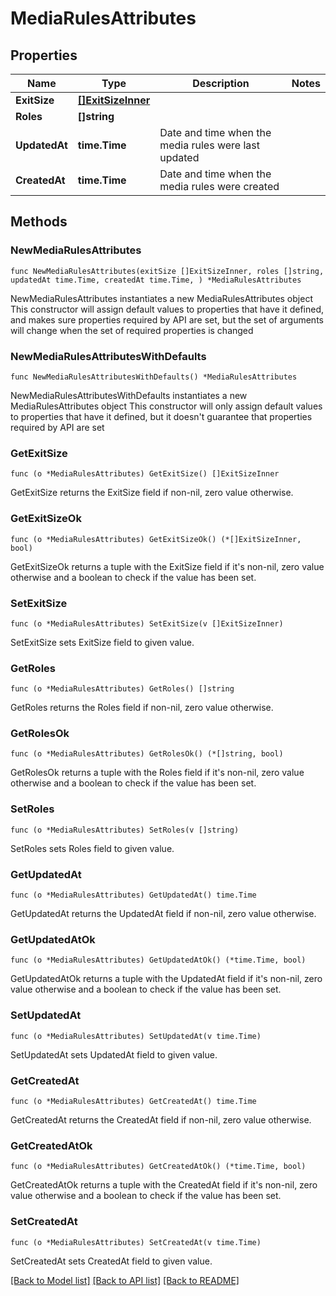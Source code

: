 # MediaRulesAttributes

## Properties

Name | Type | Description | Notes
------------ | ------------- | ------------- | -------------
**ExitSize** | [**[]ExitSizeInner**](ExitSizeInner.md) |  | 
**Roles** | **[]string** |  | 
**UpdatedAt** | **time.Time** | Date and time when the media rules were last updated | 
**CreatedAt** | **time.Time** | Date and time when the media rules were created | 

## Methods

### NewMediaRulesAttributes

`func NewMediaRulesAttributes(exitSize []ExitSizeInner, roles []string, updatedAt time.Time, createdAt time.Time, ) *MediaRulesAttributes`

NewMediaRulesAttributes instantiates a new MediaRulesAttributes object
This constructor will assign default values to properties that have it defined,
and makes sure properties required by API are set, but the set of arguments
will change when the set of required properties is changed

### NewMediaRulesAttributesWithDefaults

`func NewMediaRulesAttributesWithDefaults() *MediaRulesAttributes`

NewMediaRulesAttributesWithDefaults instantiates a new MediaRulesAttributes object
This constructor will only assign default values to properties that have it defined,
but it doesn't guarantee that properties required by API are set

### GetExitSize

`func (o *MediaRulesAttributes) GetExitSize() []ExitSizeInner`

GetExitSize returns the ExitSize field if non-nil, zero value otherwise.

### GetExitSizeOk

`func (o *MediaRulesAttributes) GetExitSizeOk() (*[]ExitSizeInner, bool)`

GetExitSizeOk returns a tuple with the ExitSize field if it's non-nil, zero value otherwise
and a boolean to check if the value has been set.

### SetExitSize

`func (o *MediaRulesAttributes) SetExitSize(v []ExitSizeInner)`

SetExitSize sets ExitSize field to given value.


### GetRoles

`func (o *MediaRulesAttributes) GetRoles() []string`

GetRoles returns the Roles field if non-nil, zero value otherwise.

### GetRolesOk

`func (o *MediaRulesAttributes) GetRolesOk() (*[]string, bool)`

GetRolesOk returns a tuple with the Roles field if it's non-nil, zero value otherwise
and a boolean to check if the value has been set.

### SetRoles

`func (o *MediaRulesAttributes) SetRoles(v []string)`

SetRoles sets Roles field to given value.


### GetUpdatedAt

`func (o *MediaRulesAttributes) GetUpdatedAt() time.Time`

GetUpdatedAt returns the UpdatedAt field if non-nil, zero value otherwise.

### GetUpdatedAtOk

`func (o *MediaRulesAttributes) GetUpdatedAtOk() (*time.Time, bool)`

GetUpdatedAtOk returns a tuple with the UpdatedAt field if it's non-nil, zero value otherwise
and a boolean to check if the value has been set.

### SetUpdatedAt

`func (o *MediaRulesAttributes) SetUpdatedAt(v time.Time)`

SetUpdatedAt sets UpdatedAt field to given value.


### GetCreatedAt

`func (o *MediaRulesAttributes) GetCreatedAt() time.Time`

GetCreatedAt returns the CreatedAt field if non-nil, zero value otherwise.

### GetCreatedAtOk

`func (o *MediaRulesAttributes) GetCreatedAtOk() (*time.Time, bool)`

GetCreatedAtOk returns a tuple with the CreatedAt field if it's non-nil, zero value otherwise
and a boolean to check if the value has been set.

### SetCreatedAt

`func (o *MediaRulesAttributes) SetCreatedAt(v time.Time)`

SetCreatedAt sets CreatedAt field to given value.



[[Back to Model list]](../README.md#documentation-for-models) [[Back to API list]](../README.md#documentation-for-api-endpoints) [[Back to README]](../README.md)


